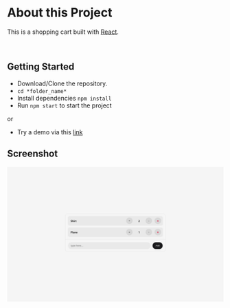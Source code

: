# About this Project
This is a shopping cart built with [React](https://reactjs.org/).

<br>

## Getting Started
- Download/Clone the repository.
- `cd *folder_name*`
- Install dependencies `npm install`
- Run `npm start` to start the project

or
- Try a demo via this [link](https://6km.github.io/shopping-cart/)

## Screenshot
<img src='screenshot.png'/>
